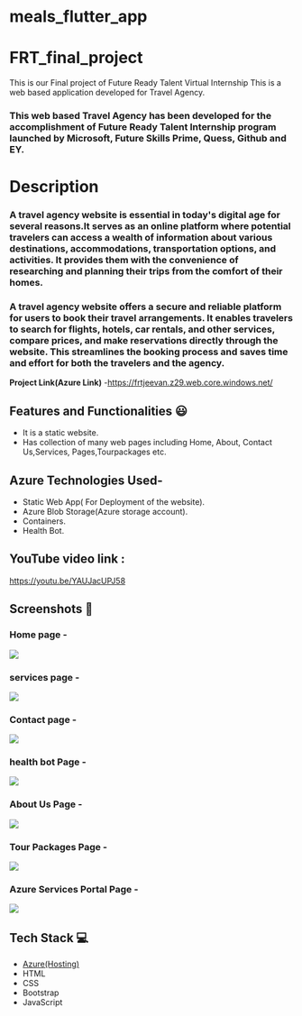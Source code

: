 # meals_flutter_app

# FRT_final_project
This is our Final project of Future Ready Talent Virtual Internship
This is a web based application developed for Travel Agency.

### This web based Travel Agency has been developed for the accomplishment of Future Ready Talent Internship program launched by Microsoft, Future Skills Prime, Quess, Github and EY.

# Description

### A travel agency website is essential in today's digital age for several reasons.It serves as an online platform where potential travelers can access a wealth of information about various destinations, accommodations, transportation options, and activities. It provides them with the convenience of researching and planning their trips from the comfort of their homes.
### A travel agency website offers a secure and reliable platform for users to book their travel arrangements. It enables travelers to search for flights, hotels, car rentals, and other services, compare prices, and make reservations directly through the website. This streamlines the booking process and saves time and effort for both the travelers and the agency.


**Project Link(Azure Link)** -https://frtjeevan.z29.web.core.windows.net/

## Features and Functionalities 😃

- It is a static website.
- Has collection of many web pages including Home, About, Contact Us,Services, Pages,Tourpackages etc.


## Azure Technologies Used-
- Static Web App( For Deployment of the website).
- Azure Blob Storage(Azure storage account).
- Containers.
- Health Bot.


## YouTube video link :
https://youtu.be/YAUJacUPJ58

## Screenshots 📸

### Home page -  
<img src="home.png">

### services page -
<img src="services.png">

### Contact page -
<img src="contact.png">

### health bot Page -
<img src="health.png">

### About Us Page -
<img src="about.png">

### Tour Packages Page -
<img src="tour packages.png">

### Azure Services Portal Page -
<img src="azure services ss.png">

## Tech Stack 💻

- [Azure(Hosting)](https://azure.microsoft.com/en-in/features/azure-portal/)
- HTML
- CSS
- Bootstrap
- JavaScript

